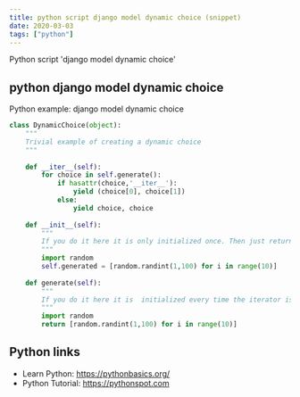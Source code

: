 ```yaml
---
title: python script django model dynamic choice (snippet)
date: 2020-03-03
tags: ["python"]
---
```

Python script 'django model dynamic choice'


## python django model dynamic choice

Python example: django model dynamic choice

```python
class DynamicChoice(object):
    """
    Trivial example of creating a dynamic choice
    """
    
    def __iter__(self):
        for choice in self.generate():
            if hasattr(choice,'__iter__'):
                yield (choice[0], choice[1])
            else:
                yield choice, choice
            
    def __init__(self):
        """
        If you do it here it is only initialized once. Then just return generated.
        """
        import random
        self.generated = [random.randint(1,100) for i in range(10)]            
            
    def generate(self):
        """
        If you do it here it is  initialized every time the iterator is used.
        """
        import random
        return [random.randint(1,100) for i in range(10)] 

```

## Python links

- Learn Python: https://pythonbasics.org/
- Python Tutorial: https://pythonspot.com
